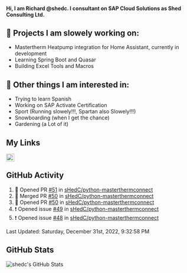#### Hi, I am Richard @shedc. I consultant on SAP Cloud Solutions as Shed Consulting Ltd.

## 👋 Projects I am slowely working on:
- Mastertherm Heatpump integration for Home Assistant, currently in development
- Learning Spring Boot and Quasar
- Building Excel Tools and Macros

## 👀 Other things I am interested in:
- Trying to learn Spanish
- Working on SAP Activate Certification
- Sport (Running slowely!!!, Spartan also Slowely!!!)
- Snowboarding (when I get the chance)
- Gardening (a Lot of it)

## My Links
[<img align="left" alt="shedc | LinkedIn" width="22px" src="https://cdn.jsdelivr.net/npm/simple-icons@v3/icons/linkedin.svg" />][linkedin]

<br/>

## GitHub Activity
<!--RECENT_ACTIVITY:start-->
1. 💪 Opened PR [#51](https://github.com/sHedC/python-masterthermconnect/pull/51) in [sHedC/python-masterthermconnect](https://github.com/sHedC/python-masterthermconnect)
2. 🎉 Merged PR [#50](https://github.com/sHedC/python-masterthermconnect/pull/50) in [sHedC/python-masterthermconnect](https://github.com/sHedC/python-masterthermconnect)
3. 💪 Opened PR [#50](https://github.com/sHedC/python-masterthermconnect/pull/50) in [sHedC/python-masterthermconnect](https://github.com/sHedC/python-masterthermconnect)
4. ❗️ Opened issue [#49](https://github.com/sHedC/python-masterthermconnect/issues/49) in [sHedC/python-masterthermconnect](https://github.com/sHedC/python-masterthermconnect)
5. ❗️ Opened issue [#48](https://github.com/sHedC/python-masterthermconnect/issues/48) in [sHedC/python-masterthermconnect](https://github.com/sHedC/python-masterthermconnect)
<!--RECENT_ACTIVITY:end-->
<!--RECENT_ACTIVITY:last_update-->
Last Updated: Saturday, December 31st, 2022, 9:32:58 PM
<!--RECENT_ACTIVITY:last_update_end-->

## GitHub Stats
<img align="left" alt="shedc's GitHub Stats" src="https://github-readme-stats.vercel.app/api?username=shedc&show_icons=true&hide_title=true" />

[linkedin]: https://www.linkedin.com/in/richard-holmes-3314251/

